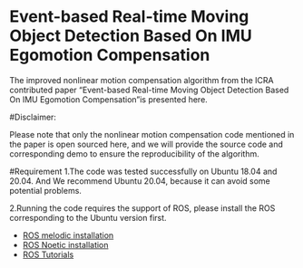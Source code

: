 # Event-based Real-time Moving Object Detection Based On IMU Egomotion Compensation

The improved nonlinear motion compensation algorithm from the ICRA contributed paper “Event-based Real-time Moving Object Detection Based On IMU Egomotion Compensation”is presented here.

#Disclaimer:

Please note that only the nonlinear motion compensation code mentioned in the paper is open sourced here, and we will provide the source code and corresponding demo to ensure the reproducibility of the algorithm.

#Requirement
1.The code was tested successfully on Ubuntu 18.04 and 20.04. And We recommend Ubuntu 20.04, because it can avoid some potential problems.

2.Running the code requires the support of ROS, please install the ROS corresponding to the Ubuntu version first.
 - [ROS melodic installation](http://wiki.ros.org/melodic/Installation/Ubuntu "Read this to install ROS on your system")
 - [ROS Noetic installation](http://wiki.ros.org/Noetic/Installation/Ubuntu "Read this to install ROS on your system")
 - [ROS Tutorials](http://wiki.ros.org/ROS/Tutorials "This is a set of brief ROS tutorials")
